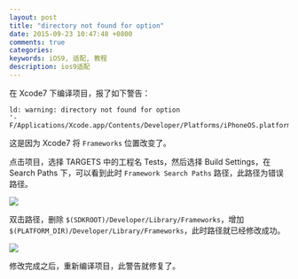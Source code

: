 ```yaml
---
layout: post
title: "directory not found for option"
date: 2015-09-23 10:47:48 +0800
comments: true
categories: 
keywords: iOS9, 适配, 教程
description: ios9适配
---
```


在 Xcode7 下编译项目，报了如下警告：

```
ld: warning: directory not found for option 
'-F/Applications/Xcode.app/Contents/Developer/Platforms/iPhoneOS.platform/Developer/SDKs/iPhoneOS9.0.sdk/Developer/Library/Frameworks'
```

这是因为 Xcode7 将 `Frameworks` 位置改变了。

<!--more-->

点击项目，选择 TARGETS 中的工程名 Tests，然后选择 Build Settings，在 Search Paths 下，可以看到此时 `Framework Search Paths` 路径，此路径为错误路径。

![](http://i3.tietuku.com/40d46fe638434b1e.png)

双击路径，删除 `$(SDKROOT)/Developer/Library/Frameworks`，增加 `$(PLATFORM_DIR)/Developer/Library/Frameworks`，此时路径就已经修改成功。

![](http://i3.tietuku.com/6b824df6fd5bc002.png)

修改完成之后，重新编译项目，此警告就修复了。



